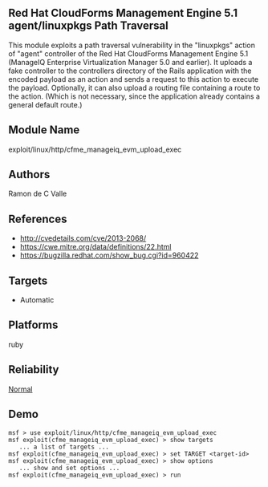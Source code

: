 ## Red Hat CloudForms Management Engine 5.1 agent/linuxpkgs Path Traversal

This module exploits a path traversal vulnerability in the 
"linuxpkgs" action of "agent" controller of the Red Hat 
CloudForms Management Engine 5.1 (ManageIQ Enterprise 
Virtualization Manager 5.0 and earlier). It uploads a fake 
controller to the controllers directory of the Rails 
application with the encoded payload as an action and sends 
a request to this action to execute the payload. Optionally, 
it can also upload a routing file containing a route to the 
action. (Which is not necessary, since the application 
already contains a general default route.)


## Module Name
exploit/linux/http/cfme_manageiq_evm_upload_exec

## Authors
Ramon de C Valle


## References
* http://cvedetails.com/cve/2013-2068/
* https://cwe.mitre.org/data/definitions/22.html
* https://bugzilla.redhat.com/show_bug.cgi?id=960422



## Targets
* Automatic


## Platforms
ruby

## Reliability
[Normal](https://github.com/rapid7/metasploit-framework/wiki/Exploit-Ranking)

## Demo

```
msf > use exploit/linux/http/cfme_manageiq_evm_upload_exec
msf exploit(cfme_manageiq_evm_upload_exec) > show targets
   ... a list of targets ...
msf exploit(cfme_manageiq_evm_upload_exec) > set TARGET <target-id>
msf exploit(cfme_manageiq_evm_upload_exec) > show options
   ... show and set options ...
msf exploit(cfme_manageiq_evm_upload_exec) > run
```
    
    